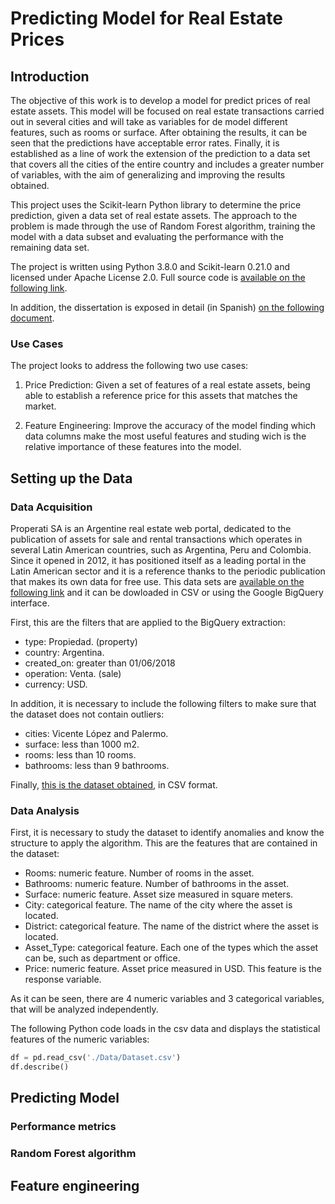# Predicting Model for Real Estate Prices


## Introduction

The objective of this work is to develop a model for predict prices of real estate assets. This model will be focused on real estate transactions carried out in several cities and will take as variables for de model different features, such as rooms or surface. After obtaining the results, it can be seen that the predictions have acceptable error rates. Finally, it is established as a line of work the extension of the prediction to a data set that covers all the cities of the entire country and includes a greater number of variables, with the aim of generalizing and improving the results obtained. 

This project uses the Scikit-learn Python library to determine the price prediction, given a data set of real estate assets. The approach to the problem is made through the use of Random Forest algorithm, training the model with a data subset and evaluating the performance with the remaining data set.

The project is written using Python 3.8.0 and Scikit-learn 0.21.0 and licensed under Apache License 2.0. Full source code is [available on the following link](https://github.com/Dparedero/Masters_Dissertation). 

In addition, the dissertation is exposed in detail (in Spanish) [on the following document](https://github.com/DParedero/Masters_Dissertation/blob/master/DissertationSpanish.pdf). 

### Use Cases
The project looks to address the following two use cases:

1. Price Prediction: Given a set of features of a real estate assets, being able to establish a reference price for this assets that matches the market. 

2. Feature Engineering: Improve the accuracy of the model finding which data columns make the most useful features and studing wich is the relative importance of these features into the model.

## Setting up the Data

### Data Acquisition

Properati SA is an Argentine real estate web portal, dedicated to the publication of assets for sale and rental transactions which operates in several Latin American countries, such as Argentina, Peru and Colombia. Since it opened in 2012, it has positioned itself as a leading portal in the Latin American sector and it is a reference thanks to the periodic publication that makes its own data for free use. This data sets are [available on the following link](https://www.properati.com.ar/data/) and it can be dowloaded in CSV or using the Google BigQuery interface.

First, this are the filters that are applied to the BigQuery extraction:

- type: Propiedad. (property)
- country: Argentina. 
- created_on: greater than 01/06/2018 
- operation: Venta. (sale)
- currency: USD.

In addition, it is necessary to include the following filters to make sure that the dataset does not contain outliers:

- cities: Vicente López and Palermo.
- surface: less than 1000 m2.
- rooms: less than 10 rooms.
- bathrooms: less than 9 bathrooms.


Finally, [this is the dataset obtained](https://github.com/DParedero/Masters_Dissertation/blob/master/data/Dataset.csv), in CSV format.

### Data Analysis

First, it is necessary to study the dataset to identify anomalies and know the structure to apply the algorithm. This are the features that are contained in the dataset:

- Rooms: numeric feature. Number of rooms in the asset.
- Bathrooms: numeric feature. Number of bathrooms in the asset.
- Surface: numeric feature. Asset size measured in square meters.
- City: categorical feature. The name of the city where the asset is located.
- District: categorical feature. The name of the district where the asset is located.
- Asset_Type: categorical feature. Each one of the types which the asset can be, such as department or office.
- Price: numeric feature. Asset price measured in USD. This feature is the response variable.

As it can be seen, there are 4 numeric variables and 3 categorical variables, that will be analyzed independently.

The following Python code loads in the csv data and displays the statistical features of the numeric variables:

```python
df = pd.read_csv('./Data/Dataset.csv')
df.describe()
```


## Predicting Model

### Performance metrics

### Random Forest algorithm

## Feature engineering
